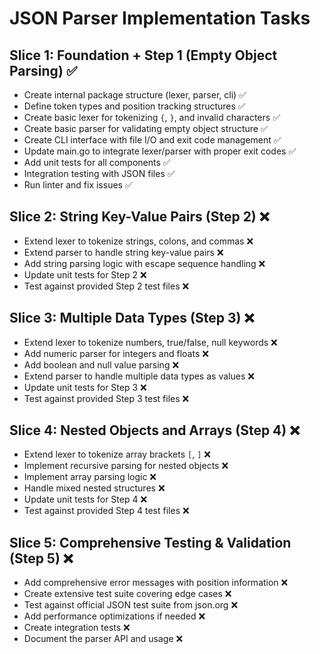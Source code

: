 # JSON Parser Implementation Tasks

## Slice 1: Foundation + Step 1 (Empty Object Parsing) ✅
- Create internal package structure (lexer, parser, cli) ✅
- Define token types and position tracking structures ✅
- Create basic lexer for tokenizing `{`, `}`, and invalid characters ✅
- Create basic parser for validating empty object structure ✅  
- Create CLI interface with file I/O and exit code management ✅
- Update main.go to integrate lexer/parser with proper exit codes ✅
- Add unit tests for all components ✅
- Integration testing with JSON files ✅
- Run linter and fix issues ✅

## Slice 2: String Key-Value Pairs (Step 2) ❌  
- Extend lexer to tokenize strings, colons, and commas ❌
- Extend parser to handle string key-value pairs ❌
- Add string parsing logic with escape sequence handling ❌
- Update unit tests for Step 2 ❌
- Test against provided Step 2 test files ❌

## Slice 3: Multiple Data Types (Step 3) ❌
- Extend lexer to tokenize numbers, true/false, null keywords ❌
- Add numeric parser for integers and floats ❌
- Add boolean and null value parsing ❌
- Extend parser to handle multiple data types as values ❌
- Update unit tests for Step 3 ❌
- Test against provided Step 3 test files ❌

## Slice 4: Nested Objects and Arrays (Step 4) ❌
- Extend lexer to tokenize array brackets `[`, `]` ❌
- Implement recursive parsing for nested objects ❌
- Implement array parsing logic ❌
- Handle mixed nested structures ❌
- Update unit tests for Step 4 ❌
- Test against provided Step 4 test files ❌

## Slice 5: Comprehensive Testing & Validation (Step 5) ❌
- Add comprehensive error messages with position information ❌
- Create extensive test suite covering edge cases ❌
- Test against official JSON test suite from json.org ❌
- Add performance optimizations if needed ❌
- Create integration tests ❌
- Document the parser API and usage ❌
